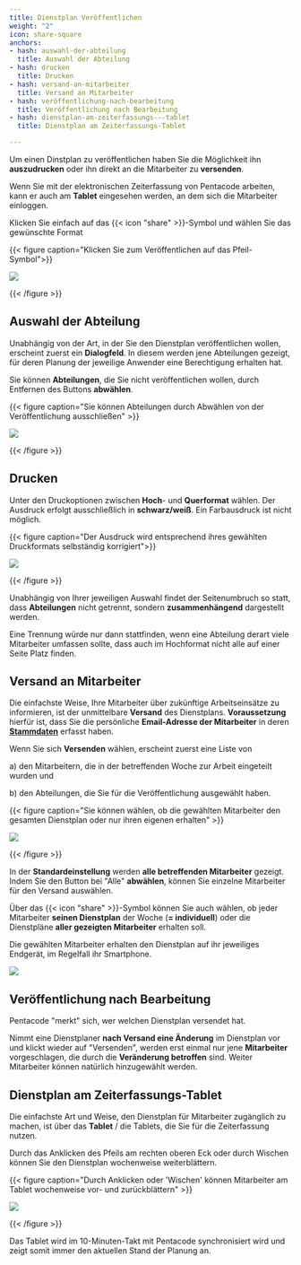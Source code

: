 ```yaml
---
title: Dienstplan Veröffentlichen
weight: "2"
icon: share-square
anchors:
- hash: auswahl-der-abteilung
  title: Auswahl der Abteilung
- hash: drucken
  title: Drucken
- hash: versand-an-mitarbeiter
  title: Versand an Mitarbeiter
- hash: veröffentlichung-nach-bearbeitung
  title: Veröffentlichung nach Bearbeitung
- hash: dienstplan-am-zeiterfassungs---tablet
  title: Dienstplan am Zeiterfassungs-Tablet

---
```

Um einen Dinstplan zu veröffentlichen haben Sie die Möglichkeit ihn **auszudrucken** oder ihn direkt an die Mitarbeiter zu **versenden**.

Wenn Sie mit der elektronischen Zeiterfassung von Pentacode arbeiten, kann er auch am **Tablet** eingesehen werden, an dem sich die Mitarbeiter einloggen.

Klicken Sie einfach auf das {{< icon "share" >}}-Symbol und wählen Sie das gewünschte Format

{{< figure caption="Klicken Sie zum Veröffentlichen auf das Pfeil-Symbol">}}

![](/uploads/versenden1.png)

{{< /figure >}}

## Auswahl der Abteilung

Unabhängig von der Art, in der Sie den Dienstplan veröffentlichen wollen, erscheint zuerst ein **Dialogfeld**. In diesem werden jene Abteilungen gezeigt, für deren Planung der jeweilige Anwender eine Berechtigung erhalten hat.

Sie können **Abteilungen**, die Sie nicht veröffentlichen wollen, durch Entfernen des Buttons **abwählen**.

{{< figure caption="Sie können Abteilungen durch Abwählen von der Veröffentlichung ausschließen" >}}

![](/uploads/versenden2.png)

{{< /figure >}}

## Drucken

Unter den Druckoptionen zwischen **Hoch**- und **Querformat** wählen. Der Ausdruck erfolgt ausschließlich in **schwarz/weiß**. Ein Farbausdruck ist nicht möglich.

{{< figure caption="Der Ausdruck wird entsprechend ihres gewählten Druckformats selbständig korrigiert">}}

![](/uploads/versenden3.png)

{{< /figure >}}

Unabhängig von Ihrer jeweiligen Auswahl findet der Seitenumbruch so statt, dass **Abteilungen** nicht getrennt, sondern **zusammenhängend** dargestellt werden.

Eine Trennung würde nur dann stattfinden, wenn eine Abteilung derart viele Mitarbeiter umfassen sollte, dass auch im Hochformat nicht alle auf einer Seite Platz finden.

## Versand an Mitarbeiter

Die einfachste Weise, Ihre Mitarbeiter über zukünftige Arbeitseinsätze zu informieren, ist der unmittelbare **Versand** des Dienstplans. **Voraussetzung** hierfür ist, dass Sie die persönliche **Email-Adresse der Mitarbeiter** in deren [**Stammdaten**](/hilfe/handbuch/mitarbeiter-einzeln/stammdaten/) erfasst haben.

Wenn Sie sich **Versenden** wählen, erscheint zuerst eine Liste von

a) den Mitarbeitern, die in der betreffenden Woche zur Arbeit eingeteilt wurden und

b) den Abteilungen, die Sie für die Veröffentlichung ausgewählt haben.

{{< figure caption="Sie können wählen, ob die gewählten Mitarbeiter den gesamten Dienstplan oder nur ihren eigenen erhalten" >}}

![](/uploads/versenden4.png)

{{< /figure >}}

In der **Standardeinstellung** werden **alle betreffenden Mitarbeiter** gezeigt. Indem Sie den Button bei "Alle" **abwählen**, können Sie einzelne Mitarbeiter für den Versand auswählen.

Über das {{< icon "share" >}}-Symbol können Sie auch wählen, ob jeder Mitarbeiter **seinen Dienstplan** der Woche (**= individuell**) oder die Dienstpläne **aller gezeigten Mitarbeiter** erhalten soll.

Die gewählten Mitarbeiter erhalten den Dienstplan auf ihr jeweiliges Endgerät, im Regelfall ihr Smartphone.

![](https://s3.amazonaws.com/helpscout.net/docs/assets/5dd29b3f04286364bc91dcd3/images/5df3b85204286364bc92d606/file-lNnje4Jl1b.png)

## Veröffentlichung nach Bearbeitung

Pentacode "merkt" sich, wer welchen Dienstplan versendet hat.

Nimmt eine Dienstplaner **nach Versand eine Änderung** im Dienstplan vor und klickt wieder auf "Versenden", werden erst einmal nur jene **Mitarbeiter** vorgeschlagen, die durch die **Veränderung betroffen** sind. Weiter Mitarbeiter können natürlich hinzugewählt werden.

## Dienstplan am Zeiterfassungs-Tablet

Die einfachste Art und Weise, den Dienstplan für Mitarbeiter zugänglich zu machen, ist über das **Tablet** / die Tablets, die Sie für die Zeiterfassung nutzen.

Durch das Anklicken des Pfeils am rechten oberen Eck oder durch Wischen können Sie den Dienstplan wochenweise weiterblättern.

{{< figure caption="Durch Anklicken oder 'Wischen' können Mitarbeiter am Tablet wochenweise vor- und zurückblättern" >}}

![](/uploads/versenden5.png)

{{< /figure >}}

Das Tablet wird im 10-Minuten-Takt mit Pentacode synchronisiert wird und zeigt somit immer den aktuellen Stand der Planung an.